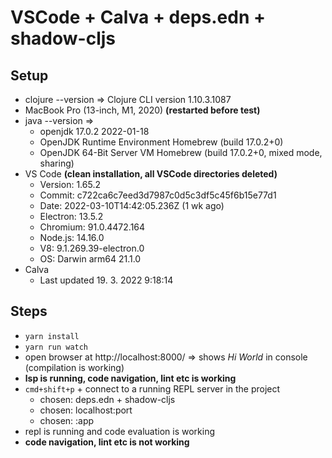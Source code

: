 # VSCode + Calva + deps.edn + shadow-cljs

## Setup

- clojure --version => Clojure CLI version 1.10.3.1087
- MacBook Pro (13-inch, M1, 2020) **(restarted before test)**
- java --version => 
  - openjdk 17.0.2 2022-01-18
  - OpenJDK Runtime Environment Homebrew (build 17.0.2+0)
  - OpenJDK 64-Bit Server VM Homebrew (build 17.0.2+0, mixed mode, sharing)
- VS Code **(clean installation, all VSCode directories deleted)**
  - Version: 1.65.2
  - Commit: c722ca6c7eed3d7987c0d5c3df5c45f6b15e77d1
  - Date: 2022-03-10T14:42:05.236Z (1 wk ago)
  - Electron: 13.5.2
  - Chromium: 91.0.4472.164
  - Node.js: 14.16.0
  - V8: 9.1.269.39-electron.0
  - OS: Darwin arm64 21.1.0
- Calva
  - Last updated 19. 3. 2022 9:18:14

## Steps

- `yarn install`
- `yarn run watch`
- open browser at http://localhost:8000/ => shows *Hi World* in console (compilation is working)
- **lsp is running, code navigation, lint etc is working**
- `cmd+shift+p` + connect to a running REPL server in the project
  - chosen: deps.edn + shadow-cljs
  - chosen: localhost:port
  - chosen: :app
- repl is running and code evaluation is working
- **code navigation, lint etc is not working**
